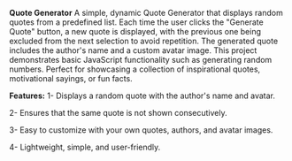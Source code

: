 **Quote Generator**
A simple, dynamic Quote Generator that displays random quotes from a predefined list. Each time the user clicks the "Generate Quote" button, a new quote is displayed, with the previous one being excluded from the next selection to avoid repetition. The generated quote includes the author's name and a custom avatar image. This project demonstrates basic JavaScript functionality such as generating random numbers. Perfect for showcasing a collection of inspirational quotes, motivational sayings, or fun facts.

**Features:**
1- Displays a random quote with the author's name and avatar.  

2- Ensures that the same quote is not shown consecutively.  

3- Easy to customize with your own quotes, authors, and avatar images.  

4- Lightweight, simple, and user-friendly.
